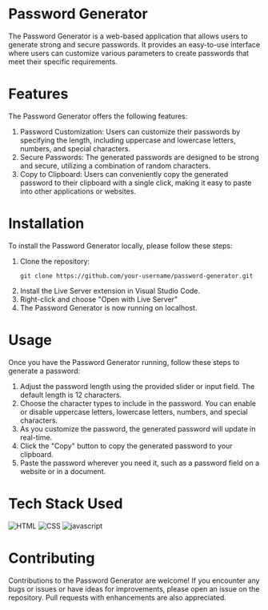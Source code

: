 # Password Generator
The Password Generator is a web-based application that allows users to generate strong and secure passwords. It provides an easy-to-use interface where users can customize various parameters to create passwords that meet their specific requirements.

# Features
The Password Generator offers the following features:

1. Password Customization: Users can customize their passwords by specifying the length, including uppercase and lowercase letters, numbers, and special characters.
2. Secure Passwords: The generated passwords are designed to be strong and secure, utilizing a combination of random characters.
3. Copy to Clipboard: Users can conveniently copy the generated password to their clipboard with a single click, making it easy to paste into other applications or websites.
# Installation
To install the Password Generator locally, please follow these steps:

1. Clone the repository: 
    ``` shell 
    git clone https://github.com/your-username/password-generator.git
    ```
2. Install the Live Server extension in Visual Studio Code.
3. Right-click and choose "Open with Live Server"
4. The Password Generator is now running on localhost.

# Usage
Once you have the Password Generator running, follow these steps to generate a password:
1. Adjust the password length using the provided slider or input field. The default length is 12 characters.
2. Choose the character types to include in the password. You can enable or disable uppercase letters, lowercase letters, numbers, and special characters.
3. As you customize the password, the generated password will update in real-time.
4. Click the "Copy" button to copy the generated password to your clipboard.
5. Paste the password wherever you need it, such as a password field on a website or in a document.

# Tech Stack Used
![HTML](https://github.com/Harshdev625/Password-Generator/assets/98793412/9874cd6d-5a01-453f-92dc-78dae861e55f)
![CSS](https://github.com/Harshdev625/Password-Generator/assets/98793412/a91ace2f-6eec-46b3-b05f-58008240556d)
![javascript](https://github.com/Harshdev625/Password-Generator/assets/98793412/c7e8b8e1-cd56-4e8e-8d7d-98a2f368c669)

# Contributing
Contributions to the Password Generator are welcome! If you encounter any bugs or issues or have ideas for improvements, please open an issue on the repository. Pull requests with enhancements are also appreciated.
